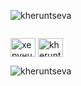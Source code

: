 <p align="left"> <img src="https://komarev.com/ghpvc/?username=kheruntseva&label=Profile%20views&color=0e75b6&style=flat" alt="kheruntseva" /> </p>

<img scr='kursovoi_KYAR/jap.jpg'>

<a href="https://linkedin.com/in/херунцева дарья" target="blank"><img align="center" src="https://raw.githubusercontent.com/rahuldkjain/github-profile-readme-generator/master/src/images/icons/Social/linked-in-alt.svg" alt="херунцева дарья" height="30" width="40" /></a>
<a href="https://instagram.com/kheruntseva" target="blank"><img align="center" src="https://raw.githubusercontent.com/rahuldkjain/github-profile-readme-generator/master/src/images/icons/Social/instagram.svg" alt="kheruntseva" height="30" width="40" /></a>
</p>

<p><img align="center" src="https://github-readme-stats.vercel.app/api/top-langs?username=kheruntseva&show_icons=true&locale=en&layout=compact" alt="kheruntseva" /></p>

